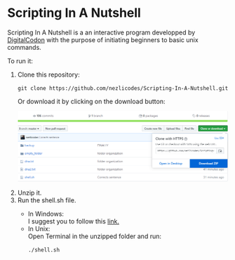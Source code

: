 # Scripting In A Nutshell

Scripting In A Nutshell is a an interactive program developped by [DigitalCodon](https://digital-codon.netlify.app/) with the purpose of initiating beginners to basic unix commands.

To run it:

<ol>
<li> Clone this repository:</li>

```
git clone https://github.com/nezlicodes/Scripting-In-A-Nutshell.git
```

Or download it by clicking on the download button:

![download folder](/assets/download-folder.PNG)

<li> Unzip it.</li>

<li> Run the shell.sh file. </li>
    <ul> 
    <li> In Windows: 
    <br/>
    I suggest you to follow this <a href="https://www.cyberciti.biz/faq/run-execute-sh-shell-script/">link.</a>
    </li>
    <li> In Unix: <br/> Open Terminal in the unzipped folder and run:
    <br/>
    
  ``` 
  ./shell.sh
  ```
 </li>
    </ul>

</ol>
